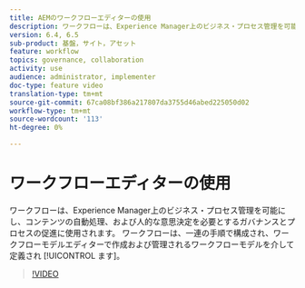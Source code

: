 ```yaml
---
title: AEMのワークフローエディターの使用
description: ワークフローは、Experience Manager上のビジネス・プロセス管理を可能にし、コンテンツの自動処理、および人的な意思決定を必要とするガバナンスとプロセスの促進に使用されます。 ワークフローは、一連の手順で構成され、ワークフローモデルエディターで作成および管理されるワークフローモデルを介して定義されます。
version: 6.4, 6.5
sub-product: 基盤，サイト，アセット
feature: workflow
topics: governance, collaboration
activity: use
audience: administrator, implementer
doc-type: feature video
translation-type: tm+mt
source-git-commit: 67ca08bf386a217807da3755d46abed225050d02
workflow-type: tm+mt
source-wordcount: '113'
ht-degree: 0%

---
```



# ワークフローエディターの使用

ワークフローは、Experience Manager上のビジネス・プロセス管理を可能にし、コンテンツの自動処理、および人的な意思決定を必要とするガバナンスとプロセスの促進に使用されます。 ワークフローは、一連の手順で構成され、ワークフローモデルエディターで作成および管理されるワークフローモデルを介して定義され [!UICONTROL ます]。

>[!VIDEO](https://video.tv.adobe.com/v/22201/?quality=12&learn=on)
